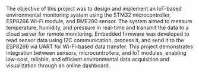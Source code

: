 The objective of this project was to design and implement an IoT-based environmental monitoring system using the STM32 microcontroller, ESP8266 Wi-Fi module, and BME280 sensor. The system aimed to measure temperature, humidity, and pressure in real-time and transmit the data to a cloud server for remote monitoring. Embedded firmware was developed to read sensor data using I2C communication, process it, and send it to the ESP8266 via UART for Wi-Fi-based data transfer. This project demonstrates integration between sensors, microcontrollers, and IoT modules, enabling low-cost, reliable, and efficient environmental data acquisition and visualization through an online dashboard.

